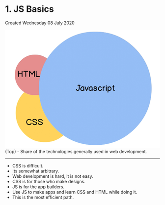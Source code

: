 # 1. JS Basics
Created Wednesday 08 July 2020

![](vault/3._JavaScript/1._JS_Basics/pasted_image.png)
(Top) - Share of the technologies generally used in web development.
*****
* CSS is difficult.
* Its somewhat arbitrary.
* Web development is hard, it is not easy.
* CSS is for those who make designs.
* JS is for the app builders.
* Use JS to make apps and learn CSS and HTML while doing it.
* This is the most efficient path.


